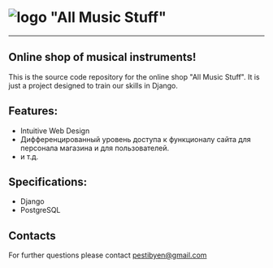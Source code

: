 # ![logo](http://savepic.ru/14284527.jpg) **"All Music Stuff"**

---
## Online shop of musical instruments!

This is the source code repository for the online shop "All Music Stuff". It is just a project designed to train our skills in Django.

## Features:
* Intuitive Web Design
* Дифференцированный уровень доступа к функционалу сайта для персонала магазина и для пользователей.
* и т.д.

## Specifications:
* Django
* PostgreSQL

## Contacts
For further questions please contact <pestibyen@gmail.com>